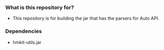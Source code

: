 ### What is this repository for? ###

* This repository is for building the jar that has the parsers for Auto API.

### Dependencies ###

* hmkit-utils.jar